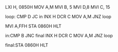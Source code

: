 LXI H, 0850H
MOV A,M
MVI B, 5
MVI D,8
MVI C, 15

loop: CMP D
JC in
INX H
DCR C
MOV A,M
JNZ loop

MVI A,FFH
STA 0860H
HLT

in:CMP B
JNC final
INX H
DCR C
MOV A,M
JNZ loop

final:STA 0860H
HLT